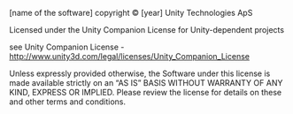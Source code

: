 [name of the software] copyright © [year] Unity Technologies ApS

Licensed under the Unity Companion License for Unity-dependent projects

see Unity Companion License  - http://www.unity3d.com/legal/licenses/Unity_Companion_License

Unless expressly provided otherwise, the Software under this license is made available strictly on an “AS IS” BASIS WITHOUT WARRANTY OF ANY KIND, EXPRESS OR IMPLIED. Please review the license for details on these and other terms and conditions.
